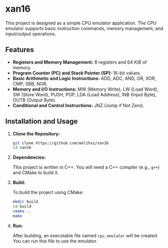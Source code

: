 # xan16

This project is designed as a simple CPU emulator application. The CPU emulator supports basic instruction commands, memory management, and input/output operations.

## Features

- **Registers and Memory Management:** 8 registers and 64 KiB of memory.
- **Program Counter (PC) and Stack Pointer (SP):** 16-bit values.
- **Basic Arithmetic and Logic Instructions:** ADD, ADC, AND, OR, XOR, CMP, SBB, NOR.
- **Memory and I/O Instructions:** MW (Memory Write), LW (Load Word), SW (Store Word), PUSH, POP, LDA (Load Address), INB (Input Byte), OUTB (Output Byte).
- **Conditional and Control Instructions:** JNZ (Jump if Not Zero).

## Installation and Usage

1. **Clone the Repository:**

   ```bash
   git clone https://github.com/melihxz/xan16
   cd xan16
   ```

2. **Dependencies:**

   This project is written in C++. You will need a C++ compiler (e.g., `g++`) and CMake to build it.

3. **Build:**

   To build the project using CMake:

   ```bash
   mkdir build
   cd build
   cmake ..
   make
   ```

4. **Run:**

   After building, an executable file named `cpu_emulator` will be created. You can run this file to use the emulator.